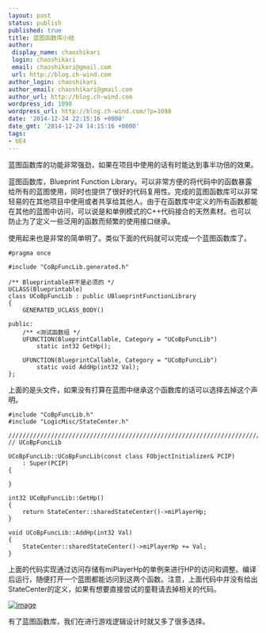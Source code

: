 ```yaml
---
layout: post
status: publish
published: true
title: 蓝图函数库小结
author:
 display_name: chaoshikari
 login: chaoshikari
 email: chaoshikari@gmail.com
 url: http://blog.ch-wind.com
author_login: chaoshikari
author_email: chaoshikari@gmail.com
author_url: http://blog.ch-wind.com
wordpress_id: 1098
wordpress_url: http://blog.ch-wind.com/?p=1098
date: '2014-12-24 22:15:16 +0000'
date_gmt: '2014-12-24 14:15:16 +0000'
tags:
- UE4
---
```

蓝图函数库的功能非常强劲，如果在项目中使用的话有时能达到事半功倍的效果。


蓝图函数库，Blueprint Function Library。可以非常方便的将代码中的函数暴露给所有的蓝图使用，同时也提供了很好的代码复用性。完成的蓝图函数库可以非常轻易的在其他项目中使用或者共享给其他人。由于在函数库中定义的所有函数都能在其他的蓝图中访问，可以说是和单例模式的C++代码接合的天然素材。也可以防止为了定义一些泛用的函数而频繁的使用接口继承。


使用起来也是非常的简单明了。类似下面的代码就可以完成一个蓝图函数库了。



```
#pragma once

#include "CoBpFuncLib.generated.h"

/** Blueprintable并不是必须的 */
UCLASS(Blueprintable) 
class UCoBpFuncLib : public UBlueprintFunctionLibrary 
{ 
    GENERATED_UCLASS_BODY()

public: 
    /** <测试函数组 */ 
    UFUNCTION(BlueprintCallable, Category = "UCoBpFuncLib") 
        static int32 GetHp();

    UFUNCTION(BlueprintCallable, Category = "UCoBpFuncLib") 
        static void AddHp(int32 Val);
};
```

上面的是头文件，如果没有打算在蓝图中继承这个函数库的话可以选择去掉这个声明。



```
#include "CoBpFuncLib.h" 
#include "LogicMisc/StateCenter.h"

////////////////////////////////////////////////////////////////////////// 
// UCoBpFuncLib

UCoBpFuncLib::UCoBpFuncLib(const class FObjectInitializer& PCIP) 
    : Super(PCIP) 
{

}

int32 UCoBpFuncLib::GetHp() 
{ 
    return StateCenter::sharedStateCenter()->miPlayerHp; 
}

void UCoBpFuncLib::AddHp(int32 Val) 
{ 
    StateCenter::sharedStateCenter()->miPlayerHp += Val; 
}
```

上面的代码实现通过访问存储有miPlayerHp的单例来进行HP的访问和调整。编译后运行，随便打开一个蓝图都能访问到这两个函数。注意，上面代码中并没有给出StateCenter的定义，如果有想要直接尝试的童鞋请去掉相关的代码。


[![image](https://blog.ch-wind.com/wp-content/uploads/2014/12/image_thumb2.png "image")](https://blog.ch-wind.com/wp-content/uploads/2014/12/image2.png)


有了蓝图函数库，我们在进行游戏逻辑设计时就又多了很多选择。


